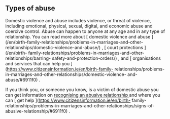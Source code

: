 ##  Types of abuse

Domestic violence and abuse includes violence, or threat of violence,
including emotional, physical, sexual, digital, and economic abuse and
coercive control. Abuse can happen to anyone at any age and in any type of
relationship. You can read more about [ domestic violence and abuse
](/en/birth-family-relationships/problems-in-marriages-and-other-
relationships/domestic-violence-and-abuse/) , [ court protections ](/en/birth-
family-relationships/problems-in-marriages-and-other-relationships/barring-
safety-and-protection-orders/) , and [ organisations and services that can
help you ](https://www.citizensinformation.ie/en/birth-family-
relationships/problems-in-marriages-and-other-relationships/domestic-violence-
and-abuse/#6911f0) .

If you think you, or someone you know, is a victim of domestic abuse you can
get information on [ recognising an abusive relationship
](https://www.citizensinformation.ie/en/birth_family_relationships/problems_in_marriages_and_other_relationships/signs_of_abusive_relationship.html)
and where you can [ get help ](https://www.citizensinformation.ie/en/birth-
family-relationships/problems-in-marriages-and-other-relationships/signs-of-
abusive-relationship/#6911f0) .
